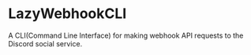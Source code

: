 # LazyWebhookCLI
A CLI(Command Line Interface) for making webhook API requests to the Discord social service.
